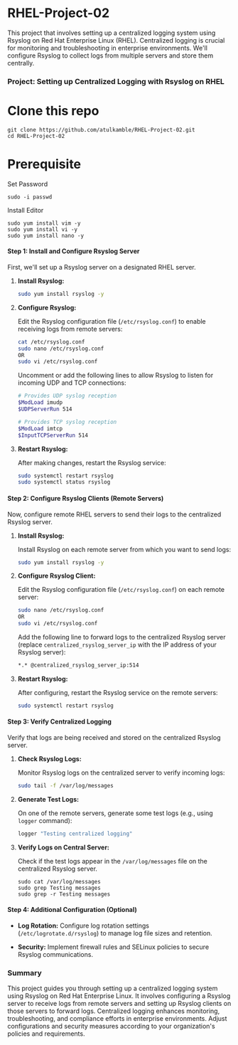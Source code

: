 # RHEL-Project-02

This project that involves setting up a centralized logging system using Rsyslog on Red Hat Enterprise Linux (RHEL). Centralized logging is crucial for monitoring and troubleshooting in enterprise environments. We'll configure Rsyslog to collect logs from multiple servers and store them centrally.

### Project: Setting up Centralized Logging with Rsyslog on RHEL

# Clone this repo
```
git clone https://github.com/atulkamble/RHEL-Project-02.git
cd RHEL-Project-02
```

# Prerequisite
Set Password
```
sudo -i passwd
```
Install Editor
```
sudo yum install vim -y
sudo yum install vi -y
sudo yum install nano -y
```

#### Step 1: Install and Configure Rsyslog Server

First, we'll set up a Rsyslog server on a designated RHEL server.

1. **Install Rsyslog:**

   ```bash
   sudo yum install rsyslog -y
   ```

2. **Configure Rsyslog:**

   Edit the Rsyslog configuration file (`/etc/rsyslog.conf`) to enable receiving logs from remote servers:

   ```bash
   cat /etc/rsyslog.conf
   sudo nano /etc/rsyslog.conf
   OR
   sudo vi /etc/rsyslog.conf
   ```

   Uncomment or add the following lines to allow Rsyslog to listen for incoming UDP and TCP connections:

   ```bash
   # Provides UDP syslog reception
   $ModLoad imudp
   $UDPServerRun 514

   # Provides TCP syslog reception
   $ModLoad imtcp
   $InputTCPServerRun 514
   ```

3. **Restart Rsyslog:**

   After making changes, restart the Rsyslog service:

   ```bash
   sudo systemctl restart rsyslog
   sudo systemctl status rsyslog
   ```

#### Step 2: Configure Rsyslog Clients (Remote Servers)

Now, configure remote RHEL servers to send their logs to the centralized Rsyslog server.

1. **Install Rsyslog:**

   Install Rsyslog on each remote server from which you want to send logs:

   ```bash
   sudo yum install rsyslog -y
   ```

2. **Configure Rsyslog Client:**

   Edit the Rsyslog configuration file (`/etc/rsyslog.conf`) on each remote server:

   ```bash
   sudo nano /etc/rsyslog.conf
   OR
   sudo vi /etc/rsyslog.conf
   ```

   Add the following line to forward logs to the centralized Rsyslog server (replace `centralized_rsyslog_server_ip` with the IP address of your Rsyslog server):

   ```bash
   *.* @centralized_rsyslog_server_ip:514
   ```

3. **Restart Rsyslog:**

   After configuring, restart the Rsyslog service on the remote servers:

   ```bash
   sudo systemctl restart rsyslog
   ```

#### Step 3: Verify Centralized Logging

Verify that logs are being received and stored on the centralized Rsyslog server.

1. **Check Rsyslog Logs:**

   Monitor Rsyslog logs on the centralized server to verify incoming logs:

   ```bash
   sudo tail -f /var/log/messages
   ```

2. **Generate Test Logs:**

   On one of the remote servers, generate some test logs (e.g., using `logger` command):

   ```bash
   logger "Testing centralized logging"
   ```

3. **Verify Logs on Central Server:**

   Check if the test logs appear in the `/var/log/messages` file on the centralized Rsyslog server.
   ```
   sudo cat /var/log/messages
   sudo grep Testing messages
   sudo grep -r Testing messages
   ```

#### Step 4: Additional Configuration (Optional)

- **Log Rotation:** Configure log rotation settings (`/etc/logrotate.d/rsyslog`) to manage log file sizes and retention.
  
- **Security:** Implement firewall rules and SELinux policies to secure Rsyslog communications.

### Summary

This project guides you through setting up a centralized logging system using Rsyslog on Red Hat Enterprise Linux. It involves configuring a Rsyslog server to receive logs from remote servers and setting up Rsyslog clients on those servers to forward logs. Centralized logging enhances monitoring, troubleshooting, and compliance efforts in enterprise environments. Adjust configurations and security measures according to your organization's policies and requirements.
